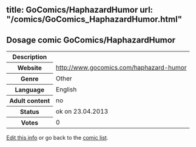 title: GoComics/HaphazardHumor
url: "/comics/GoComics_HaphazardHumor.html"
---
Dosage comic GoComics/HaphazardHumor
-----------------------------------------

<table class="comicinfo">
<tr>
<th>Description</th><td></td>
</tr>
<tr>
<th>Website</th><td><a href="http://www.gocomics.com/haphazard-humor">http://www.gocomics.com/haphazard-humor</a></td>
</tr>
<tr>
<th>Genre</th><td>Other</td>
</tr>
<tr>
<th>Language</th><td>English</td>
</tr>
<tr>
<th>Adult content</th><td>no</td>
</tr>
<tr>
<th>Status</th><td>ok on 23.04.2013</td>
</tr>
<tr>
<th>Votes</th><td>0</div></td>
</tr>
</table>

[Edit this info](/comics/GoComics_HaphazardHumor_edit.html) or go back to the [comic list](../comic-index.html).
